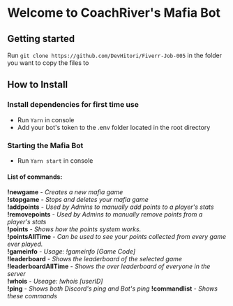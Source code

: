 # Welcome to CoachRiver's Mafia Bot

## Getting started
Run `git clone https://github.com/DevHitori/Fiverr-Job-005` in the folder you want to copy the files to

## How to Install
### Install dependencies for first time use
+ Run `Yarn` in console
+ Add your bot's token to the .env folder located in the root directory
### Starting the Mafia Bot
+ Run `Yarn start` in console

#### List of commands:
   **!newgame** - *Creates a new mafia game*  
   **!stopgame** - *Stops and deletes your mafia game*  
   **!addpoints** - *Used by Admins to manually add points to a player's stats*  
   **!removepoints** - *Used by Admins to manually remove points from a player's stats*  
   **!points** - *Shows how the points system works.*  
   **!pointsAllTime** - *Can be used to see your points collected from every game ever played.*  
   **!gameinfo** - *Usage: !gameinfo [Game Code]*  
   **!leaderboard** - *Shows the leaderboard of the selected game*  
   **!leaderboardAllTime** - *Shows the over leaderboard of everyone in the server*  
   **!whois** - *Useage: !whois [userID]*  
   **!ping** - *Shows both Discord's ping and Bot's ping*
   **!commandlist** - *Shows these commands*  
